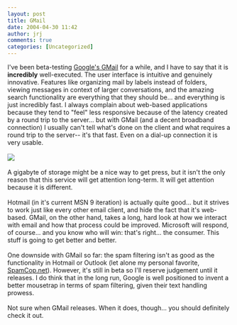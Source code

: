 ```yaml
---
layout: post
title: GMail
date: 2004-04-30 11:42
author: jrj
comments: true
categories: [Uncategorized]
---
```

I've been beta-testing <a href="http://www.gmail.com" target="_blank">Google's GMail</a> for a while, and I have to say that it is **incredibly** well-executed. The user interface is intuitive and genuinely innovative. Features like organizing mail by labels instead of folders, viewing messages in context of larger conversations, and the amazing search functionality are everything that they should be... and everything is just incredibly fast. I always complain about web-based applications because they tend to "feel" less responsive because of the latency created by a round trip to the server... but with GMail (and a decent broadband connection)  I usually can't tell what's done on the client and what requires a round trip to the server-- it's that fast. Even on a dial-up connection it is very usable.
<br />
<br /><img src="http://www.jrj.org/googlemail.gif" />
<br />
<br />A gigabyte of storage might be a nice way to get press, but it isn't the only reason that this service will get attention long-term. It will get attention because it is different.
<br />
<br />Hotmail (in it's current MSN 9 iteration) is actually quite good... but it strives to work just like every other email client, and hide the fact that it's web-based. GMail, on the other hand, takes a long, hard look at how we interact with email and how that process could be improved. Microsoft will respond, of course... and you know who will win: that's right... the consumer. This stuff is going to get better and better.
<br />
<br />One downside with GMail so far: the spam filtering isn't as good as the functionality in Hotmail or Outlook (let alone my personal favorite, <a href="http://www.spamcop.net" target="_blank">SpamCop.net</a>). However, it's still in beta so I'll reserve judgement until it releases. I do think that in the long run, Google is well positioned to invent a better mousetrap in terms of spam filtering, given their text handling prowess.
<br />
<br />Not sure when GMail releases. When it does, though... you should definitely check it out.
